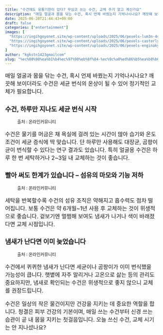 ```yaml
---
title: "수건에도 유통기한이 있다? 무심코 쓰는 수건, 교체 주기 알고 계신가요"
description: "매일 얼굴과 몸을 닦는 수건, 혹시 언제 바꿨는지 기억나시나요? 깨끗해 보이더라도 수건은 세균 번식의 온상이 될 수 있어 정기적인 교체가 필요합니다."
date: 2025-06-28T21:44:43+09:00
draft: false
categories: ["entertainment"]
images: [
  "https://ingihgoyonet.site/wp-content/uploads/2025/06/pexels-lum3n-44775-282892-1024x683.jpg"
  "https://ingihgoyonet.site/wp-content/uploads/2025/06/pexels-castorlystock-3610006-1024x683.jpg"
  "https://ingihgoyonet.site/wp-content/uploads/2025/06/pexels-enginakyurt-2092060-1024x683.jpg"
]
author: "kgkstn1423gmailcom"
slug: "%ec%88%98%ea%b1%b4%ec%97%90%eb%8f%84-%ec%9c%a0%ed%86%b5%ea%b8%b0%ed%95%9c%ec%9d%b4-%ec%9e%88%eb%8b%a4-%eb%ac%b4%ec%8b%ac%ec%bd%94-%ec%93%b0%eb%8a%94-%ec%88%98%ea%b1%b4-%ea%b5%90%ec%b2%b4-%ec%a3%bc"
---
```


<p style="font-size:18px">매일 얼굴과 몸을 닦는 수건, 혹시 언제 바꿨는지 기억나시나요? 깨끗해 보이더라도 수건은 세균 번식의 온상이 될 수 있어 정기적인 교체가 필요합니다.</p> <h2 >수건, 하루만 지나도 세균 번식 시작</h2> <figure ><img src="https://ingihgoyonet.site/wp-content/uploads/2025/06/pexels-lum3n-44775-282892-1024x683.jpg" alt="" style="aspect-ratio:16/9;object-fit:cover"/><figcaption >출처 : 온라인커뮤니티</figcaption></figure> <p style="font-size:18px">수건은 물기를 머금은 채 욕실에 걸려 있는 시간이 많아 습기와 온도 조건이 세균 증식에 딱 맞습니다. 단 하루만 사용해도 대장균, 곰팡이균이 번식할 수 있다는 연구 결과도 있습니다. 특히 얼굴용 수건은 하루 한 번 세탁하거나 2~3일 내 교체하는 것이 좋습니다.</p> <h2 >빨아 써도 한계가 있습니다 – 섬유의 마모와 기능 저하</h2> <figure ><img src="https://ingihgoyonet.site/wp-content/uploads/2025/06/pexels-castorlystock-3610006-1024x683.jpg" alt="" style="aspect-ratio:16/9;object-fit:cover"/><figcaption >출처 : 온라인커뮤니티</figcaption></figure> <p style="font-size:18px">세탁을 반복할수록 수건의 섬유 조직은 약해지고 흡수력도 점차 떨어집니다. 보통 수건은 약 6개월~1년 사용 후 교체하는 것이 위생적으로 좋습니다. 겉보기엔 멀쩡해 보여도 냄새가 나거나 색이 바래졌다면 교체 시점입니다.</p> <h2 >냄새가 난다면 이미 늦었습니다</h2> <figure ><img src="https://ingihgoyonet.site/wp-content/uploads/2025/06/pexels-enginakyurt-2092060-1024x683.jpg" alt="" style="aspect-ratio:16/9;object-fit:cover"/><figcaption >출처 : 온라인커뮤니티</figcaption></figure> <p style="font-size:18px">수건에서 퀴퀴한 냄새가 난다면 세균이나 곰팡이가 이미 번식했을 가능성이 큽니다. 햇볕에 자주 말리거나 고온으로 삶는 등의 관리도 중요하지만, 냄새로 확인되는 수건은 위생적으로 좋지 않으니 교체를 권장드립니다.</p> <p style="font-size:18px">수건은 일상의 작은 물건이지만 건강을 지키는 데 중요한 역할을 합니다. 청결은 피부 건강의 기본이며, 매일 쓰는 수건부터 신경 쓰는 습관이 곧 내 몸을 지키는 첫걸음입니다. 오늘 쓰신 수건, 교체 시기는 안 지나셨나요?</p>